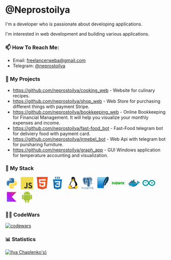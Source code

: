 # @Neprostoilya

I'm a developer who is passionate about developing applications.

I'm interested in web development and building various applications.

### 📫 How To Reach Me:

- Email: [freelancerweba@gmail.com](freelancerweba@gmail.com)
- Telegram: [@neprostoilya](https://t.me/neprostoilya)



### 🌱 My Projects                                    

 - https://github.com/neprostoilya/cooking_web  -  Website for culinary recipes.
 - https://github.com/neprostoilya/shop_web  -  Web Store for purchasing different things with payment Stripe.
 - https://github.com/neprostoilya/bookkeeping_web  -  Online Bookkeeping for Financial Management. It will help you visualize your monthly expenses and income.
 - https://github.com/neprostoilya/fast-food_bot  -  Fast-Food telegram bot for deliviery food with payment card.
 - https://github.com/neprostoilya/jrmebel_bot  -  Web Api with telegram bot for pursharing furniture.
 - https://github.com/neprostoilya/graph_app  -  GUI Windows application for temperature accounting and visualization.


### 💼 My Stack
<div>
  <img src="https://github.com/devicons/devicon/blob/master/icons/python/python-original.svg" title="Python" alt="Python" width="40" height="40"/>&nbsp;
  <img src="https://github.com/devicons/devicon/blob/master/icons/javascript/javascript-original.svg" title="JavaScript" alt="JavaScript" width="40" height="40"/>&nbsp;
  <img src="https://github.com/devicons/devicon/blob/master/icons/html5/html5-original.svg" title="HTML5" alt="HTML" width="40" height="40"/>&nbsp;
  <img src="https://github.com/devicons/devicon/blob/master/icons/css3/css3-plain-wordmark.svg"  title="CSS3" alt="CSS" width="40" height="40"/>&nbsp;
  <img src="https://github.com/devicons/devicon/blob/master/icons/linux/linux-original.svg" title="linux" alt="linux" width="40" height="40"/>&nbsp;
  <img src="https://github.com/devicons/devicon/blob/master/icons/postgresql/postgresql-plain-wordmark.svg" title="postgresql" alt="postgresql" width="40" height="40"/>&nbsp;
  <img src="https://github.com/devicons/devicon/blob/master/icons/sqlite/sqlite-original.svg" title="sqlite" alt="sqlite" width="40" height="40"/>&nbsp;
  <img src="https://github.com/devicons/devicon/blob/master/icons/nginx/nginx-original.svg" title="nginx" alt="nginx " width="40" height="40"/>&nbsp;
  <img src="https://github.com/devicons/devicon/blob/master/icons/docker/docker-original.svg" title="docker" alt="docker" width="40" height="40"/>&nbsp;
  <img src="https://github.com/devicons/devicon/blob/master/icons/arduino/arduino-original.svg" title="arduino" alt="arduino" width="40" height="40"/>&nbsp; 
  <img src="https://github.com/devicons/devicon/blob/master/icons/kotlin/kotlin-original.svg" title="kotlin" alt="kotlin" width="40" height="40"/>&nbsp; 
  <img src="https://github.com/devicons/devicon/blob/master/icons/android/android-original.svg" title="android" alt="android" width="40" height="40"/>&nbsp; 
 
</div>


### 👨‍💻 CodeWars
[![codewars](https://www.codewars.com/users/neprostoilya/badges/large)](https://www.codewars.com/users/neprostoilya)   

### 📊 Statistics

[![Ilya Chaplenko's](https://github-readme-stats.vercel.app/api?username=neprostoilya&show_icons=true&theme=transparent))](https://github.com/neprostoilya/github-readme-stats)


